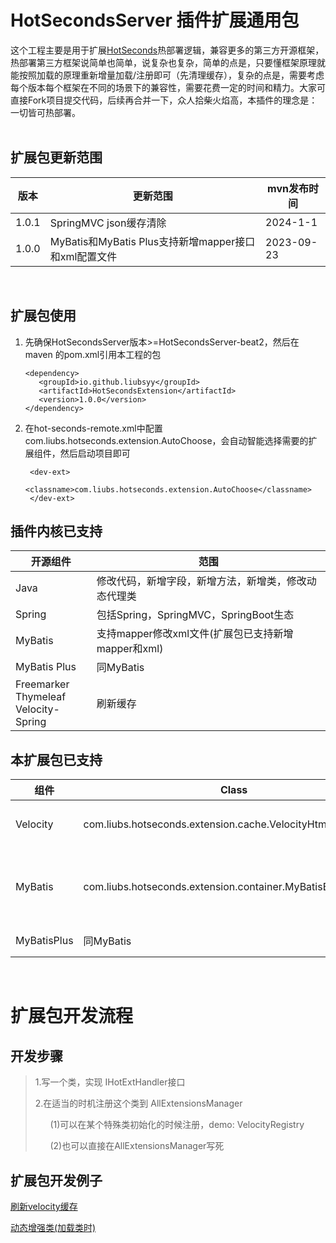 

# HotSecondsServer 插件扩展通用包

这个工程主要是用于扩展[HotSeconds](https://github.com/Liubsyy/HotSecondsIDEA)热部署逻辑，兼容更多的第三方开源框架，热部署第三方框架说简单也简单，说复杂也复杂，简单的点是，只要懂框架原理就能按照加载的原理重新增量加载/注册即可（先清理缓存），复杂的点是，需要考虑每个版本每个框架在不同的场景下的兼容性，需要花费一定的时间和精力。大家可直接Fork项目提交代码，后续再合并一下，众人拾柴火焰高，本插件的理念是：一切皆可热部署。
<br><br>

## 扩展包更新范围
| 版本             | 更新范围                                         |mvn发布时间|
|-----------------|--------------------------------------------------|-----------------|
| 1.0.1           | SpringMVC json缓存清除 |2024-1-1|
| 1.0.0           | MyBatis和MyBatis Plus支持新增mapper接口和xml配置文件 |2023-09-23|

<br>

## 扩展包使用


1. 先确保HotSecondsServer版本>=HotSecondsServer-beat2，然后在maven 的pom.xml引用本工程的包
   ```
   <dependency>
      <groupId>io.github.liubsyy</groupId>
      <artifactId>HotSecondsExtension</artifactId>
      <version>1.0.0</version>
   </dependency>
   ```

2. 在hot-seconds-remote.xml中配置 com.liubs.hotseconds.extension.AutoChoose，会自动智能选择需要的扩展组件，然后启动项目即可
   ```
    <dev-ext>
        <classname>com.liubs.hotseconds.extension.AutoChoose</classname>
    </dev-ext>
   ```



## 插件内核已支持
| 开源组件                                         | 范围                              |
|----------------------------------------------|---------------------------------|
| Java                                       | 修改代码，新增字段，新增方法，新增类，修改动态代理类 |
| Spring                                       | 包括Spring，SpringMVC，SpringBoot生态 |
| MyBatis                                      | 支持mapper修改xml文件(扩展包已支持新增mapper和xml)  |
| MyBatis Plus                                 | 同MyBatis                        |
| Freemarker<br/>Thymeleaf<br/>Velocity-Spring | 刷新缓存                            |

## 本扩展包已支持
| 组件     | Class                                 | 范围           |
|----------|---------------------------------------|--------------|
| Velocity | com.liubs.hotseconds.extension.cache.VelocityHtmlCacheClear | 刷新html缓存     |
| MyBatis | com.liubs.hotseconds.extension.container.MyBatisBeanRefresh | 新增mapper类，新增xml热部署     |
| MyBatisPlus | 同MyBatis | 同MyBatis     |

<br>

# 扩展包开发流程

## 开发步骤

>1.写一个类，实现 IHotExtHandler接口
>
>2.在适当的时机注册这个类到 AllExtensionsManager
> 
> &nbsp; &nbsp; &nbsp; (1)可以在某个特殊类初始化的时候注册，demo: VelocityRegistry
> 
> &nbsp; &nbsp; &nbsp; (2)也可以直接在AllExtensionsManager写死

## 扩展包开发例子

[刷新velocity缓存](https://github.com/Liubsyy/HotSecondsExtension/blob/master/doc/%E5%86%99%E6%89%A9%E5%B1%95%E5%8C%85%E4%BE%8B%E5%AD%90.md)

[动态增强类(加载类时)](https://github.com/Liubsyy/HotSecondsExtension/blob/master/src/main/java/com/liubs/hotseconds/extension/transform/demo/TransformDemo.java)



